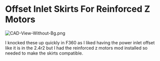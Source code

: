  # Offset Inlet Skirts For Reinforced Z Motors #

 ![CAD-View-Without-Bg.png](https://github.com/Alexander-T-Moss/VoronUsers/blob/master/printer_mods/AlexanderT-Moss/Offset-Inlet-Skirts-For-Reinforced-Z-Motors/Images/CAD-View-Without-Bg.png)
 
 I knocked these up quickly in F360 as I liked having the power inlet offset like it is in the 2.4r2 but I had the reinforced z motors mod installed so needed to make the skirts compatible.
 
